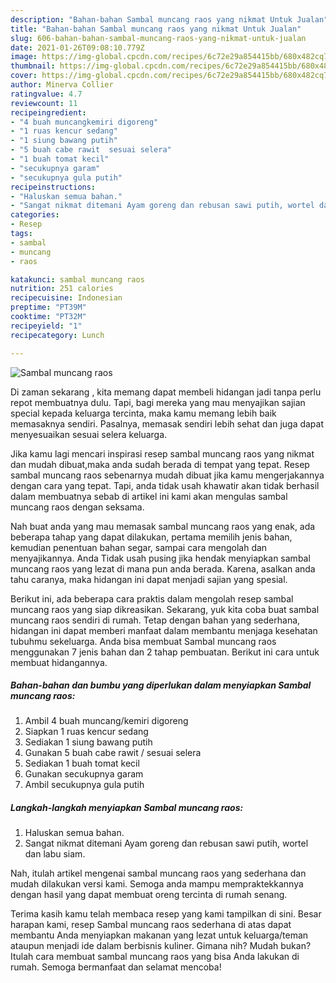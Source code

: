 ```yaml
---
description: "Bahan-bahan Sambal muncang raos yang nikmat Untuk Jualan"
title: "Bahan-bahan Sambal muncang raos yang nikmat Untuk Jualan"
slug: 606-bahan-bahan-sambal-muncang-raos-yang-nikmat-untuk-jualan
date: 2021-01-26T09:08:10.779Z
image: https://img-global.cpcdn.com/recipes/6c72e29a854415bb/680x482cq70/sambal-muncang-raos-foto-resep-utama.jpg
thumbnail: https://img-global.cpcdn.com/recipes/6c72e29a854415bb/680x482cq70/sambal-muncang-raos-foto-resep-utama.jpg
cover: https://img-global.cpcdn.com/recipes/6c72e29a854415bb/680x482cq70/sambal-muncang-raos-foto-resep-utama.jpg
author: Minerva Collier
ratingvalue: 4.7
reviewcount: 11
recipeingredient:
- "4 buah muncangkemiri digoreng"
- "1 ruas kencur sedang"
- "1 siung bawang putih"
- "5 buah cabe rawit  sesuai selera"
- "1 buah tomat kecil"
- "secukupnya garam"
- "secukupnya gula putih"
recipeinstructions:
- "Haluskan semua bahan."
- "Sangat nikmat ditemani Ayam goreng dan rebusan sawi putih, wortel dan labu siam."
categories:
- Resep
tags:
- sambal
- muncang
- raos

katakunci: sambal muncang raos 
nutrition: 251 calories
recipecuisine: Indonesian
preptime: "PT39M"
cooktime: "PT32M"
recipeyield: "1"
recipecategory: Lunch

---
```



![Sambal muncang raos](https://img-global.cpcdn.com/recipes/6c72e29a854415bb/680x482cq70/sambal-muncang-raos-foto-resep-utama.jpg)

Di zaman  sekarang , kita memang dapat membeli hidangan jadi tanpa perlu repot membuatnya dulu. Tapi, bagi mereka yang mau menyajikan sajian special kepada keluarga tercinta, maka kamu memang lebih baik memasaknya sendiri. Pasalnya, memasak sendiri lebih sehat dan juga dapat menyesuaikan sesuai selera keluarga.

Jika kamu lagi mencari inspirasi resep sambal muncang raos yang nikmat dan mudah dibuat,maka anda sudah berada di tempat yang tepat. Resep sambal muncang raos  sebenarnya mudah dibuat jika kamu mengerjakannya dengan cara yang tepat. Tapi, anda tidak usah khawatir akan tidak berhasil dalam membuatnya 
sebab di artikel ini kami akan mengulas sambal muncang raos dengan seksama.  



Nah buat anda yang mau memasak sambal muncang raos yang enak, ada beberapa tahap yang dapat dilakukan, pertama memilih jenis bahan, kemudian penentuan bahan segar, sampai cara mengolah dan menyajikannya. Anda Tidak usah pusing jika hendak menyiapkan sambal muncang raos yang lezat di mana pun anda berada. Karena, asalkan anda  tahu caranya, maka hidangan ini dapat menjadi sajian yang spesial.

Berikut ini, ada beberapa cara praktis  dalam mengolah resep sambal muncang raos yang siap dikreasikan. Sekarang, yuk kita coba buat sambal muncang raos sendiri di rumah. Tetap dengan bahan yang sederhana, hidangan ini dapat memberi manfaat dalam membantu menjaga kesehatan tubuhmu sekeluarga. Anda bisa membuat Sambal muncang raos menggunakan 7 jenis bahan dan 2 tahap pembuatan. Berikut ini cara untuk membuat hidangannya.

<!--inarticleads1-->

##### Bahan-bahan dan bumbu yang diperlukan dalam menyiapkan Sambal muncang raos:

1. Ambil 4 buah muncang/kemiri digoreng
1. Siapkan 1 ruas kencur sedang
1. Sediakan 1 siung bawang putih
1. Gunakan 5 buah cabe rawit / sesuai selera
1. Sediakan 1 buah tomat kecil
1. Gunakan secukupnya garam
1. Ambil secukupnya gula putih




<!--inarticleads2-->

##### Langkah-langkah menyiapkan Sambal muncang raos:

1. Haluskan semua bahan.
1. Sangat nikmat ditemani Ayam goreng dan rebusan sawi putih, wortel dan labu siam.




Nah, itulah artikel mengenai  sambal muncang raos  yang sederhana dan mudah dilakukan versi kami. Semoga anda mampu mempraktekkannya dengan hasil yang dapat membuat oreng tercinta di rumah senang. 

Terima kasih kamu telah membaca resep yang kami tampilkan di sini. Besar harapan kami, resep  Sambal muncang raos sederhana di atas dapat membantu Anda menyiapkan makanan yang lezat untuk keluarga/teman ataupun menjadi ide dalam berbisnis kuliner. Gimana nih? Mudah bukan? Itulah cara membuat sambal muncang raos yang bisa Anda lakukan di rumah. Semoga bermanfaat dan selamat mencoba!


